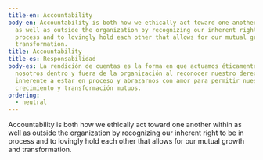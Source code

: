 ```yaml
---
title-en: Accountability
body-en: Accountability is both how we ethically act toward one another within
  as well as outside the organization by recognizing our inherent right to be in
  process and to lovingly hold each other that allows for our mutual growth and
  transformation.
title: Accountability
title-es: Responsabilidad
body-es: La rendición de cuentas es la forma en que actuamos éticamente entre
  nosotros dentro y fuera de la organización al reconocer nuestro derecho
  inherente a estar en proceso y abrazarnos con amor para permitir nuestro
  crecimiento y transformación mutuos.
ordering:
  - neutral
---
```

Accountability is both how we ethically act toward one another within as well as outside the organization by recognizing our inherent right to be in process and to lovingly hold each other that allows for our mutual growth and transformation.